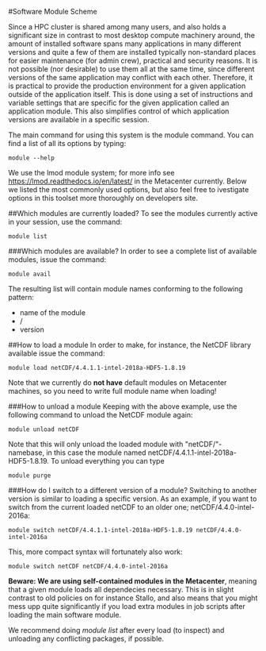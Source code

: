 #Software Module Scheme

Since a HPC cluster is shared among many users, and also holds a significant size in contrast to most desktop compute machinery around, the amount of installed software spans many applications in many different versions and quite a few of them are installed typically non-standard places for easier maintenance (for admin crew), practical and security reasons. It is not possible (nor desirable) to use them all at the same time, since different versions of the same application may conflict with each other. Therefore, it is practical to provide the production environment for a given application outside of the application itself. This is done using a set of instructions and variable settings that are specific for the given application called an application module. This also simplifies control of which application versions are available in a specific session.

The main command for using this system is the module command. You can find a list of all its options by typing:

	module --help

We use the lmod module system; for more info see <https://lmod.readthedocs.io/en/latest/> in the Metacenter currently. Below we listed the most commonly used options, but also feel free to ivestigate options in this toolset more thoroughly on developers site.

##Which modules are currently loaded?
To see the modules currently active in your session, use the command:

	module list

###Which modules are available?
In order to see a complete list of available modules, issue the command:

	module avail

The resulting list will contain module names conforming to the following pattern:

* name of the module
* /
* version

##How to load a module
In order to make, for instance, the NetCDF library available issue the command:

	module load netCDF/4.4.1.1-intel-2018a-HDF5-1.8.19

Note that we currently do **not have** default modules on Metacenter machines, so you need to write full module name when loading! 

###How to unload a module
Keeping with the above example, use the following command to unload the NetCDF module again:

	module unload netCDF

Note that this will only unload the loaded module with "netCDF/"-namebase, in this case the module named netCDF/4.4.1.1-intel-2018a-HDF5-1.8.19. To unload everything you can type

	module purge

###How do I switch to a different version of a module?
Switching to another version is similar to loading a specific version. As an example, if you want to switch from the current loaded netCDF to an older one; netCDF/4.4.0-intel-2016a:

	module switch netCDF/4.4.1.1-intel-2018a-HDF5-1.8.19 netCDF/4.4.0-intel-2016a

This, more compact syntax will fortunately also work:

	module switch netCDF netCDF/4.4.0-intel-2016a

**Beware: We are using self-contained modules in the Metacenter**, meaning that a given module loads all dependecies necessary. This is in slight contrast to old policies on for instance Stallo, and also means that you might mess upp quite significantly if you load extra modules in job scripts after loading the main software module. 

We recommend doing *module list* after every load (to inspect) and unloading any conflicting packages, if possible. 

